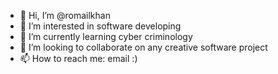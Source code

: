 - 👋 Hi, I’m @romailkhan
- 👀 I’m interested in software developing
- 🌱 I’m currently learning cyber criminology
- 💞️ I’m looking to collaborate on any creative software project 
- 📫 How to reach me: email :)

<!---
romailkhan/romailkhan is a ✨ special ✨ repository because its `README.md` (this file) appears on your GitHub profile.
You can click the Preview link to take a look at your changes.
--->

